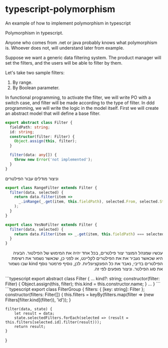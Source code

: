 # typescript-polymorphism

An example of how to implement polymorphism in typescript

Polymorphism in typescript.

Anyone who comes from .net or java probably knows what polymorphism is. Whoever does not, will understand later from example.

Suppose we want a generic data filtering system. The product manager will set the filters, and the users will be able to filter by them.

Let's take two sample filters:

1. By range.
2. By Boolean parameter.

In functional programming, to activate the filter, we will write PO with a switch case, and filter will be made according to the type of filter. In ddd programming, we will write the logic in the model itself.
First we will create an abstract model that will define a base filter.

```typescript
export abstract class Filter {
  fieldPath: string;
  id: string;
  constructor(filter: Filter) {
    Object.assign(this, filter);
  }

  filter(data: any[]) {
    throw new Error('not implemented');
  }
}
```

וניצור מודלים עבור הפילטרים
```typescript
export class RangeFilter extends Filter {
  filter(data, selected) {
    return data.filter(item =>
      _.inRange(_.get(item, this.fieldPath), selected.From, selected.Start),
    );
  }
}

export class YesNoFilter extends Filter {
  filter(data, selected) {
    return data.Filter(item => _.get(item, this.fieldPath) === selected);
  }
}
```
<p dir="rtl"> 
עכשיו שמנהל המוצר יצור פילטרים, בכל אחד יהיה את המימוש של הפילטור.
הבעיה היא שכאשר נעביר את את הפילטרים לקליינט, או לפני כן, שכאשר נשמור את רשימת הפילטרים בדיבי, נאבד את כל הפונקציונליות.
לכן, נוסיף פרמטר נוסף kind שבו נשמור את סוג הפילטר. וניצור מופעים לפי זה.
</p>
```typescript
export abstract class Filter {
...
  kind?: string;
  constructor(filter: Filter) {
    Object.assign(this, filter);
    this.kind = this.constructor.name;
  }
...
}
```
```typescript
export class FilterGroup {
    filters: { [key: string]: Filter };
    constructor(filters: Filter[]) {
        this.filters = keyBy(filters.map(filter => (new Filters[filter.kind](filter)), 'id'));
    }

    filter(data, state) {
        let result = data;
        state.selectedFilters.forEach(selected => (result = this.filters[selected.id].filter(result)));
        return result;
    }
}
```
